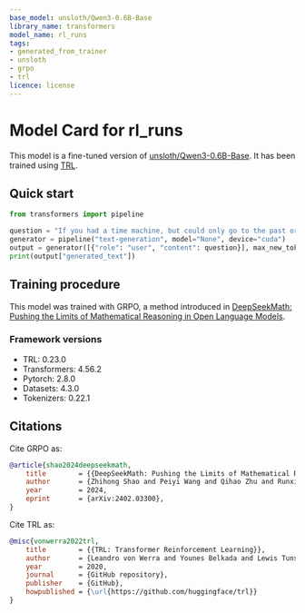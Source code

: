 ```yaml
---
base_model: unsloth/Qwen3-0.6B-Base
library_name: transformers
model_name: rl_runs
tags:
- generated_from_trainer
- unsloth
- grpo
- trl
licence: license
---
```


# Model Card for rl_runs

This model is a fine-tuned version of [unsloth/Qwen3-0.6B-Base](https://huggingface.co/unsloth/Qwen3-0.6B-Base).
It has been trained using [TRL](https://github.com/huggingface/trl).

## Quick start

```python
from transformers import pipeline

question = "If you had a time machine, but could only go to the past or the future once and never return, which would you choose and why?"
generator = pipeline("text-generation", model="None", device="cuda")
output = generator([{"role": "user", "content": question}], max_new_tokens=128, return_full_text=False)[0]
print(output["generated_text"])
```

## Training procedure

 


This model was trained with GRPO, a method introduced in [DeepSeekMath: Pushing the Limits of Mathematical Reasoning in Open Language Models](https://huggingface.co/papers/2402.03300).

### Framework versions

- TRL: 0.23.0
- Transformers: 4.56.2
- Pytorch: 2.8.0
- Datasets: 4.3.0
- Tokenizers: 0.22.1

## Citations

Cite GRPO as:

```bibtex
@article{shao2024deepseekmath,
    title        = {{DeepSeekMath: Pushing the Limits of Mathematical Reasoning in Open Language Models}},
    author       = {Zhihong Shao and Peiyi Wang and Qihao Zhu and Runxin Xu and Junxiao Song and Mingchuan Zhang and Y. K. Li and Y. Wu and Daya Guo},
    year         = 2024,
    eprint       = {arXiv:2402.03300},
}

```

Cite TRL as:
    
```bibtex
@misc{vonwerra2022trl,
	title        = {{TRL: Transformer Reinforcement Learning}},
	author       = {Leandro von Werra and Younes Belkada and Lewis Tunstall and Edward Beeching and Tristan Thrush and Nathan Lambert and Shengyi Huang and Kashif Rasul and Quentin Gallou{\'e}dec},
	year         = 2020,
	journal      = {GitHub repository},
	publisher    = {GitHub},
	howpublished = {\url{https://github.com/huggingface/trl}}
}
```